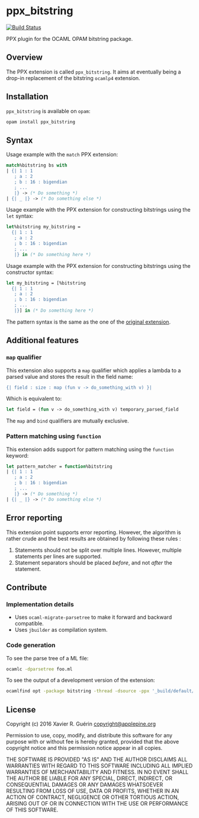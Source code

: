 # ppx_bitstring

[![Build Status](https://travis-ci.org/xguerin/ppx_bitstring.svg?branch=master)](https://travis-ci.org/xguerin/ppx_bitstring)

PPX plugin for the OCAML OPAM bitstring package.


## Overview

The PPX extension is called `ppx_bitstring`. It aims at eventually being a drop-in replacement of the bitstring `ocamlp4` extension.

## Installation

`ppx_bitstring` is available on `opam`:

```bash
opam install ppx_bitstring
```

## Syntax

Usage example with the `match` PPX extension:

```ocaml
match%bitstring bs with
| {| 1 : 1
   ; a : 2
   ; b : 16 : bigendian
   ; ...
   |} -> (* Do something *)
| {| _ |} -> (* Do something else *)
```

Usage example with the PPX extension for constructing bitstrings using the `let` syntax:

```ocaml
let%bitstring my_bitstring =
  {| 1 : 1
   ; a : 2
   ; b : 16 : bigendian
   ; ...
   |} in (* Do something here *)
```
Usage example with the PPX extension for constructing bitstrings using the constructor syntax:

```ocaml
let my_bitstring = [%bitstring
  {| 1 : 1
   ; a : 2
   ; b : 16 : bigendian
   ; ...
   |}] in (* Do something here *)
```

The pattern syntax is the same as the one of the [original extension](http://people.redhat.com/~rjones/bitstring/html/Bitstring.html).

## Additional features

### `map` qualifier

This extension also supports a `map` qualifier which applies a lambda to a parsed value and stores the result in the field name:

```ocaml
{| field : size : map (fun v -> do_something_with v) }|
```

Which is equivalent to:

```ocaml
let field = (fun v -> do_something_with v) temporary_parsed_field
```

The `map` and `bind` qualifiers are mutually exclusive.

### Pattern matching using `function`

This extension adds support for pattern matching using the `function` keyword:

```ocaml
let pattern_matcher = function%bitstring
| {| 1 : 1
   ; a : 2
   ; b : 16 : bigendian
   ; ...
   |} -> (* Do something *)
| {| _ |} -> (* Do something else *)
```

## Error reporting

This extension point supports error reporting. However, the algorithm is rather crude and the best results are obtained by following these rules :

1. Statements should not be split over multiple lines. However, multiple statements per lines are supported.
2. Statement separators should be placed *before*, and not *after* the statement.

## Contribute

### Implementation details

* Uses `ocaml-migrate-parsetree` to make it forward and backward compatible.
* Uses `jbuilder` as compilation system.

### Code generation

To see the parse tree of a ML file:

```bash
ocamlc -dparsetree foo.ml
```

To see the output of a development version of the extension:

```bash
ocamlfind opt -package bitstring -thread -dsource -ppx '_build/default/.ppx/ppx_bitsring/ppx.exe --as-ppx' foo.ml
```

## License

Copyright (c) 2016 Xavier R. Guérin <copyright@applepine.org>

Permission to use, copy, modify, and distribute this software for any purpose with or without fee is hereby granted, provided that the above copyright notice and this permission notice appear in all copies.

THE SOFTWARE IS PROVIDED "AS IS" AND THE AUTHOR DISCLAIMS ALL WARRANTIES WITH REGARD TO THIS SOFTWARE INCLUDING ALL IMPLIED WARRANTIES OF MERCHANTABILITY AND FITNESS. IN NO EVENT SHALL THE AUTHOR BE LIABLE FOR ANY SPECIAL, DIRECT, INDIRECT, OR CONSEQUENTIAL DAMAGES OR ANY DAMAGES WHATSOEVER RESULTING FROM LOSS OF USE, DATA OR PROFITS, WHETHER IN AN ACTION OF CONTRACT, NEGLIGENCE OR OTHER TORTIOUS ACTION, ARISING OUT OF OR IN CONNECTION WITH THE USE OR PERFORMANCE OF THIS SOFTWARE.
